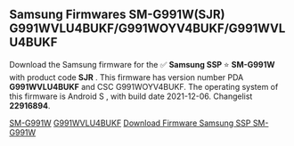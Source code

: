 <h2>Samsung Firmwares SM-G991W(SJR) G991WVLU4BUKF/G991WOYV4BUKF/G991WVLU4BUKF</h2>
Download the Samsung firmware for the ✅ <strong>Samsung SSP </strong> ⭐ <strong>SM-G991W</strong> with product code <strong>SJR</strong> . This firmware has version number PDA <strong>G991WVLU4BUKF</strong> and CSC G991WOYV4BUKF. The operating system of this firmware is Android S , with build date 2021-12-06. Changelist <strong>22916894</strong>.


[SM-G991W](https://samfirm.shop/samsung/model/SM-G991W)
[G991WVLU4BUKF](https://samfirm.shop/samsung/pda/G991WVLU4BUKF)
[Download Firmware Samsung SSP SM-G991W](https://samfirm.shop/samsung/firmware/480404)
